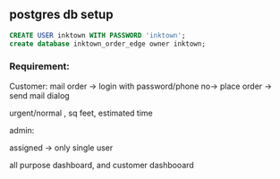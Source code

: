 ## postgres db setup


```sql
CREATE USER inktown WITH PASSWORD 'inktown';
create database inktown_order_edge owner inktown;
```





### Requirement:
Customer:
mail order -> login with password/phone no-> place order -> send mail dialog

urgent/normal , sq feet, estimated time


admin:

assigned -> only single user

all purpose dashboard, and customer dashbooard



